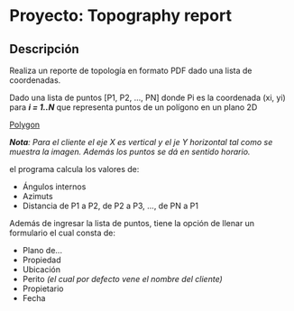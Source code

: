 # Proyecto: Topography report
## Descripción
Realiza un reporte de topología en formato PDF dado una lista de coordenadas.

Dado una lista de puntos [P1, P2, ..., PN] donde Pi es la coordenada (xi, yi) para _**i = 1..N**_ que representa puntos de un polígono en un plano 2D

[Polygon](screenshots/polygon.jpg)

_**Nota**: Para el cliente el eje X es vertical y el je Y horizontal tal como se muestra la imagen. Además los puntos se dá en sentido horario._

el programa calcula los valores de:
* Ángulos internos
* Azimuts
* Distancia de P1 a P2, de P2 a P3, ..., de PN a P1

Además de ingresar la lista de puntos, tiene la opción de llenar un formulario el cual consta de:
* Plano de...
* Propiedad
* Ubicación
* Perito _(el cual por defecto vene el nombre del cliente)_
* Propietario
* Fecha
